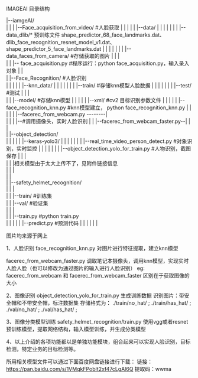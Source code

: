 IMAGEAI
目录结构

|--iamgeAI/     
|   |
|   |--Face_acquisition_from_video/       #人脸获取
|   |   |
|  	|   |--data/
|   |   |   |
|   |   |   |--data_dlib/* 预训练文件 shape_predictor_68_face_landmarks.dat、dlib_face_recognition_resnet_model_v1.dat、shape_predictor_5_face_landmarks.dat
|   |   |   |
|   |   |   |--data_faces_from_camera/    #存储获取的图片
|   |   |   
|   |   |-- face_acquisition.py           #程序运行：python face_acquisition.py，输入录入对象
|   |   
|   |--Face_Recognition/                  #人脸识别     
|   |   |
|   |   |--knn_data/
|   |   |   |
|   |   |   |--train/                     #存储knn模型人脸数据
|   |   |   |
|   |   |   |--test/                      #测试
|   |   |   
|   |   |--model/                         #存储knn模型
|   |   |
|   |   |--xml/                           #cv2 目标识别参数文件
|   |   |
|   |   |--face_recognition_knn.py        #knn模型建立，  python face_recognition_knn.py
|   |   |
|   |   |--facerec_from_webcam.py --------|  
|   |   |                                 |--#调用摄像头，实时人脸识别
|   |   |--facerec_from_webcam_faster.py--|
|   |   
|   |--object_detection/   
|   |   |
|   |   |--keras-yolo3/
|   |   |   |
|   |   |   |--real_time_video_person_detect.py   #对象识别，实时监控
|   |   |   |
|   |   |   |--object_detection_yolo_for_train.py #人物识别，截图保存
|   |   |    
|   |   |相关模型由于太大上传不了，见附件链接信息   
|   |   |    
|   |       
|   |--safety_helmet_recognition/      
|   |   |    
|   |   |--train/   #训练集    
|   |   |--val/     #验证集  
|   |   |   
|   |   |--train.py  #python train.py    
|   |   |
|   |   |--predict.py #预测代码
|   |   |
|   |   |

图片均来源于网上

1、人脸识别
face_recognition_knn.py   对图片进行特征提取，建立knn模型

facerec_from_webcam_faster.py     调取笔记本摄像头，调用knn模型，实现实时人脸人脸（也可以修改为通过图片的输入进行人脸识别）
eg:
facerec_from_webcam 和 facerec_from_webcam_faster 区别在于获取图像的大小

2、图像识别 
object_detection_yolo_for_train.py   生成训练数据   识别图片：带安全帽和不带安全帽，标注数据集
存储格式为： ./train/no_hat/ ; ./train/has_hat/ ;
			 ./val/no_hat/ ; ./val/has_hat/ ;

3、图像分类模型训练
safety_helmet_recognition/train.py
使用vgg或者resnet预训练模型，提取网络结构，输入模型训练，并生成分类模型

4、以上介绍的各项功能都以是单独功能模块，组合起来可以实现人脸识别，目标检测，特定业务的目标检测等。

所用相关模型文件可以通过下面百度网盘链接进行下载：
链接：https://pan.baidu.com/s/1VMqkFPoblt2xf47cLgAl6Q 
提取码：wwma 

